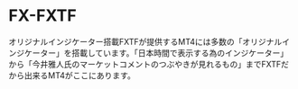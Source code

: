# FX-FXTF
オリジナルインジケーター搭載FXTFが提供するMT4には多数の「オリジナルインジケーター」を搭載しています。「日本時間で表示する為のインジケーター」から「今井雅人氏のマーケットコメントのつぶやきが見れるもの」までFXTFだから出来るMT4がここにあります。
